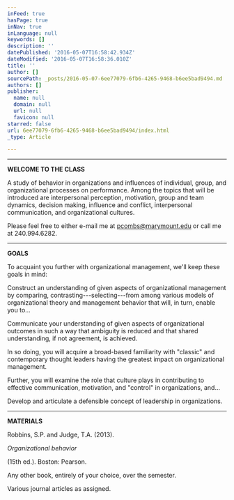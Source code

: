 ```yaml
---
inFeed: true
hasPage: true
inNav: true
inLanguage: null
keywords: []
description: ''
datePublished: '2016-05-07T16:58:42.934Z'
dateModified: '2016-05-07T16:58:36.010Z'
title: ''
author: []
sourcePath: _posts/2016-05-07-6ee77079-6fb6-4265-9468-b6ee5bad9494.md
authors: []
publisher:
  name: null
  domain: null
  url: null
  favicon: null
starred: false
url: 6ee77079-6fb6-4265-9468-b6ee5bad9494/index.html
_type: Article

---
```

****

**WELCOME TO THE CLASS**

A study of behavior in organizations and influences of individual, group, and organizational processes on performance. Among the topics that will be introduced are interpersonal perception, motivation, group and team dynamics, decision making, influence and conflict, interpersonal communication, and organizational cultures.

Please feel free to either e-mail me at pcombs@marymount.edu or call me at 240.994.6282\.

****

**GOALS**

To acquaint you further with organizational management, we'll keep these goals in mind: 

Construct an understanding of given aspects of organizational management by comparing, contrasting---selecting---from among various models of organizational theory and management behavior that will, in turn, enable you to... 

Communicate your understanding of given aspects of organizational outcomes in such a way that ambiguity is reduced and that shared understanding, if not agreement, is achieved. 

In so doing, you will acquire a broad-based familiarity with "classic" and contemporary thought leaders having the greatest impact on organizational management. 

Further, you will examine the role that culture plays in contributing to effective communication, motivation, and "control" in organizations, and... 

Develop and articulate a defensible concept of leadership in organizations.

****

**MATERIALS**

Robbins, S.P. and Judge, T.A. (2013). 

_Organizational behavior_

(15th ed.). Boston: Pearson. 

Any other book, entirely of your choice, over the semester. 

Various journal articles as assigned.